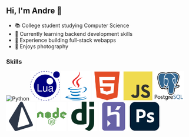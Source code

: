 ## Hi, I'm Andre 👋

- 📚 College student studying Computer Science
- 🌱 Currently learning backend development skills
- 🔧 Experience building full-stack webapps
- 📸 Enjoys photography

### Skills
<p float="left">
<img src="https://raw.githubusercontent.com/rahul-jha98/github_readme_icons/main/language_and_tools/square/python/python.svg" alt="Python" width="80" /> 
<img src="https://raw.githubusercontent.com/devicons/devicon/master/icons/lua/lua-plain.svg" alt="Lua" width="80" />
<img src="https://raw.githubusercontent.com/devicons/devicon/master/icons/java/java-original.svg" width="80" />
<img src="https://raw.githubusercontent.com/devicons/devicon/master/icons/html5/html5-plain.svg" alt="HTML5" width="80" />
<img src="https://raw.githubusercontent.com/devicons/devicon/master/icons/javascript/javascript-original.svg" alt="JavaScript" width="80"/>
<img src="https://raw.githubusercontent.com/devicons/devicon/master/icons/postgresql/postgresql-original-wordmark.svg" alt="PostgreSQL" width="80"/> 
<img src="https://raw.githubusercontent.com/devicons/devicon/master/icons/prisma/prisma-original.svg" alt="Prisma" width="80"/>
<img src="https://raw.githubusercontent.com/devicons/devicon/master/icons/nodejs/nodejs-plain-wordmark.svg" alt="Node" width="80"/>
<img src="https://raw.githubusercontent.com/devicons/devicon/master/icons/django/django-plain.svg" alt="Django" width="80" />
  
<img src="https://raw.githubusercontent.com/devicons/devicon/master/icons/heroku/heroku-plain.svg" alt="Heroku" width="80" />
<img src="https://raw.githubusercontent.com/devicons/devicon/master/icons/photoshop/photoshop-plain.svg" alt="Photoshop" width="80" />
</p>
